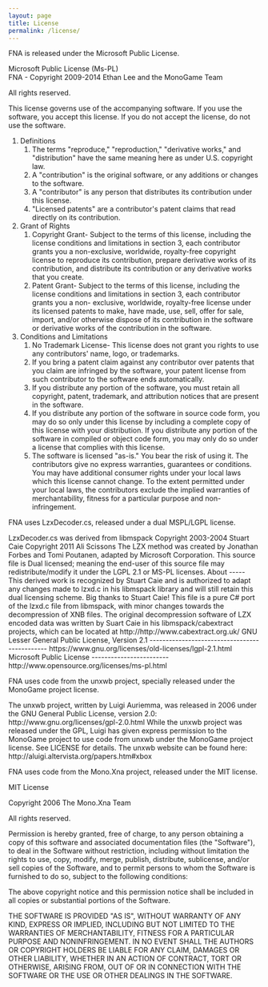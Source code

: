 ```yaml
---
layout: page
title: License
permalink: /license/
---
```


<p>FNA is released under the Microsoft Public License.</p>

<div class="license">
  <p>Microsoft Public License (Ms-PL)
  <br>
  FNA - Copyright 2009-2014 Ethan Lee and the MonoGame Team</p>
  
  <p>All rights reserved.</p>

  <p>This license governs use of the accompanying software. If you use the software, you accept this license. If you do not accept the license, do not use the software.</p>

  <ol>
    <li>Definitions
      <ol>
        <li>The terms "reproduce," "reproduction," "derivative works," and "distribution" have the same meaning here as under U.S. copyright law.</li>
        <li>A "contribution" is the original software, or any additions or changes to the software.</li>
        <li>A "contributor" is any person that distributes its contribution under this license.</li>
        <li>"Licensed patents" are a contributor's patent claims that read directly on its contribution.</li>
      </ol>
    </li>
    <li>Grant of Rights
      <ol>
        <li>Copyright Grant- Subject to the terms of this license, including the license conditions and limitations in section 3, each contributor grants you a non-exclusive, worldwide, royalty-free copyright license to reproduce its contribution, prepare derivative works of its contribution, and distribute its contribution or any derivative works that you create.</li>
        <li>Patent Grant- Subject to the terms of this license, including the license conditions and limitations in section 3, each contributor grants you a non- exclusive, worldwide, royalty-free license under its licensed patents to make, have made, use, sell, offer for sale, import, and/or otherwise dispose of its contribution in the software or derivative works of the contribution in the software.</li>
      </ol>
    </li>
    <li>Conditions and Limitations
      <ol>
        <li>No Trademark License- This license does not grant you rights to use any contributors' name, logo, or trademarks.</li>
        <li>If you bring a patent claim against any contributor over patents that you claim are infringed by the software, your patent license from such contributor to the software ends automatically.</li>
        <li>If you distribute any portion of the software, you must retain all copyright, patent, trademark, and attribution notices that are present in the software.</li>
        <li>If you distribute any portion of the software in source code form, you may do so only under this license by including a complete copy of this license with your distribution. If you distribute any portion of the software in compiled or object code form, you may only do so under a license that complies with this license.</li>
        <li>The software is licensed "as-is." You bear the risk of using it. The contributors give no express warranties, guarantees or conditions. You may have additional consumer rights under your local laws which this license cannot change. To the extent permitted under your local laws, the contributors exclude the implied warranties of merchantability, fitness for a particular purpose and non-infringement.</li>
      </ol>
    </li>
  </ol>
</div>

<p>FNA uses LzxDecoder.cs, released under a dual MSPL/LGPL license.</p>

<div class="license">
<p>
LzxDecoder.cs was derived from libmspack
Copyright 2003-2004 Stuart Caie Copyright 2011 Ali Scissons The LZX
method was created by Jonathan Forbes and Tomi Poutanen, adapted by
Microsoft Corporation. This source file is Dual licensed; meaning the
end-user of this source file may redistribute/modify it under the LGPL
2.1 or MS-PL licenses. About ----- This derived work is recognized by
Stuart Caie and is authorized to adapt any changes made to lzxd.c in
his libmspack library and will still retain this dual licensing
scheme. Big thanks to Stuart Caie! This file is a pure C# port of the
lzxd.c file from libmspack, with minor changes towards the
decompression of XNB files. The original decompression software of LZX
encoded data was written by Suart Caie in his libmspack/cabextract
projects, which can be located at http://http://www.cabextract.org.uk/
GNU Lesser General Public License, Version 2.1
----------------------------------------------
https://www.gnu.org/licenses/old-licenses/lgpl-2.1.html Microsoft
Public License ------------------------
http://www.opensource.org/licenses/ms-pl.html
</p>
</div>


<p>FNA uses code from the unxwb project, specially released under the MonoGame project license.</p>

<div class="license">
<p>
The unxwb project, written by Luigi
Auriemma, was released in 2006 under the GNU General Public License,
version 2.0: http://www.gnu.org/licenses/gpl-2.0.html While the unxwb
project was released under the GPL, Luigi has given express permission
to the MonoGame project to use code from unxwb under the MonoGame
project license. See LICENSE for details. The unxwb website can be
found here: http://aluigi.altervista.org/papers.htm#xbox
</p>
</div>


<p>FNA uses code from the Mono.Xna project, released under the MIT license.</p>

<div class="license">
<p>MIT License</p>

<p>Copyright 2006 The Mono.Xna Team</p>

<p>All rights reserved.</p>

<p>Permission is hereby granted, free of charge, to any person obtaining a copy of this software and associated documentation files (the "Software"), to deal in the Software without restriction, including without limitation the rights to use, copy, modify, merge, publish, distribute, sublicense, and/or sell copies of the Software, and to permit persons to whom the Software is furnished to do so, subject to the following conditions:</p>

<p>The above copyright notice and this permission notice shall be included in all copies or substantial portions of the Software.</p>

<p>THE SOFTWARE IS PROVIDED "AS IS", WITHOUT WARRANTY OF ANY KIND, EXPRESS OR IMPLIED, INCLUDING BUT NOT LIMITED TO THE WARRANTIES OF MERCHANTABILITY, FITNESS FOR A PARTICULAR PURPOSE AND NONINFRINGEMENT. IN NO EVENT SHALL THE AUTHORS OR COPYRIGHT HOLDERS BE LIABLE FOR ANY CLAIM, DAMAGES OR OTHER LIABILITY, WHETHER IN AN ACTION OF CONTRACT, TORT OR OTHERWISE, ARISING FROM, OUT OF OR IN CONNECTION WITH THE SOFTWARE OR THE USE OR OTHER DEALINGS IN THE SOFTWARE.</p>
</div>
